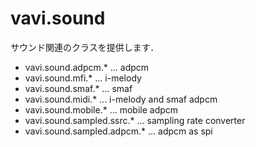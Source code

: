 # vavi.sound

サウンド関連のクラスを提供します．

 * vavi.sound.adpcm.* ... adpcm
 * vavi.sound.mfi.* ... i-melody
 * vavi.sound.smaf.* ... smaf
 * vavi.sound.midi.* ... i-melody and smaf adpcm
 * vavi.sound.mobile.* ... mobile adpcm
 * vavi.sound.sampled.ssrc.* ... sampling rate converter
 * vavi.sound.sampled.adpcm.* ... adpcm as spi
